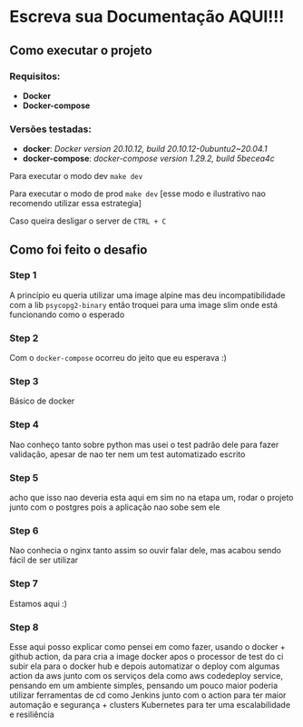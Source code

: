 # Escreva sua Documentação AQUI!!!

## Como executar o projeto
### Requisitos:
- **Docker**
- **Docker-compose**
### Versões testadas:
- **docker**: *Docker version 20.10.12, build 20.10.12-0ubuntu2~20.04.1*
- **docker-compose**: *docker-compose version 1.29.2, build 5becea4c*

Para executar o modo dev `make dev`

Para executar o modo de prod `make dev` [esse modo e ilustrativo nao recomendo utilizar essa estrategia]

Caso queira desligar o server de `CTRL + C`
## Como foi feito o desafio
### Step 1
A princípio eu queria utilizar uma image alpine mas deu incompatibilidade com a lib `psycopg2-binary`
então troquei para uma image slim onde está funcionando como o esperado
### Step 2
Com o `docker-compose` ocorreu do jeito que eu esperava :)
### Step 3
Básico de docker
### Step 4
Nao conheço tanto sobre python mas usei o test padrão dele para fazer validação, apesar de nao ter nem um test automatizado escrito
### Step 5
acho que isso nao deveria esta aqui em sim no na etapa um, rodar o projeto junto com o postgres pois a aplicação nao sobe sem ele
### Step 6
Nao conhecia o nginx tanto assim so ouvir falar dele, mas acabou sendo fácil de ser utilizar
### Step 7
Estamos aqui :)
### Step 8
Esse aqui posso explicar como pensei em como fazer, usando o docker + github action, da para cria a image docker apos o processor de test do ci subir ela para o docker hub e depois automatizar o deploy com algumas action da aws junto com os serviços dela como aws codedeploy service, pensando em um ambiente simples, pensando um pouco maior poderia utilizar ferramentas de cd como Jenkins junto com o action para ter maior automação e segurança + clusters Kubernetes para ter uma escalabilidade e resiliência

